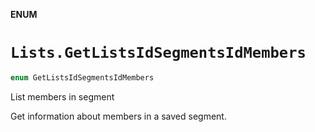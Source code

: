 **ENUM**

# `Lists.GetListsIdSegmentsIdMembers`

```swift
enum GetListsIdSegmentsIdMembers
```

List members in segment

Get information about members in a saved segment.

